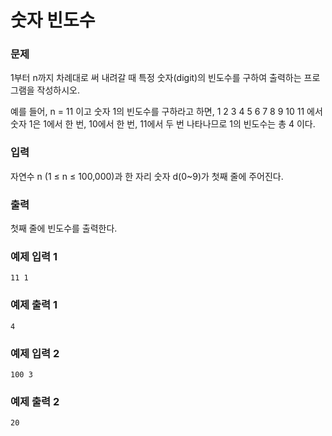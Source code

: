 # 숫자 빈도수
### 문제 

1부터 n까지 차례대로 써 내려갈 때 특정 숫자(digit)의 빈도수를 구하여 출력하는 프로그램을 작성하시오.

예를 들어, n = 11 이고 숫자 1의 빈도수를 구하라고 하면, 1 2 3 4 5 6 7 8 9 10 11 에서 숫자 1은 1에서 한 번, 10에서 한 번, 11에서 두 번 나타나므로 1의 빈도수는 총 4 이다.

### 입력

자연수 n (1 ≤ n ≤ 100,000)과 한 자리 숫자 d(0~9)가 첫째 줄에 주어진다.

### 출력

첫째 줄에 빈도수를 출력한다.

### 예제 입력 1

~~~
11 1
~~~

### 예제 출력 1

~~~
4
~~~

### 예제 입력 2

~~~
100 3
~~~

### 예제 출력 2

~~~
20
~~~